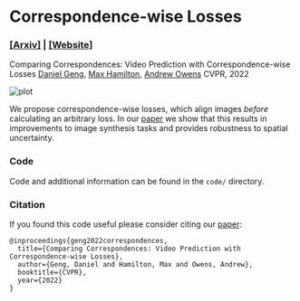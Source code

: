 # Correspondence-wise Losses

### [[Arxiv]](https://arxiv.org/abs/2104.09498) | [[Website]](https://dangeng.github.io/CorrWiseLosses/)

Comparing Correspondences: Video Prediction with Correspondence-wise Losses
[Daniel Geng](https://dangeng.github.io/), [Max Hamilton](https://johnmaxh.github.io/), [Andrew Owens](http://andrewowens.com/)
CVPR, 2022

![plot](./docs/resources/teaser_v3_cropped.png)

We propose correspondence-wise losses, which align images _before_ calculating an arbitrary loss. In our [paper](https://arxiv.org/abs/2104.09498) we show that this results in improvements to image synthesis tasks and provides robustness to spatial uncertainty.

### Code

Code and additional information can be found in the `code/` directory.

### Citation

If you found this code useful please consider citing our [paper](https://arxiv.org/abs/2104.09498):

```
@inproceedings{geng2022correspondences,
  title={Comparing Correspondences: Video Prediction with Correspondence-wise Losses},
  author={Geng, Daniel and Hamilton, Max and Owens, Andrew},
  booktitle={CVPR},
  year={2022}
}
```
